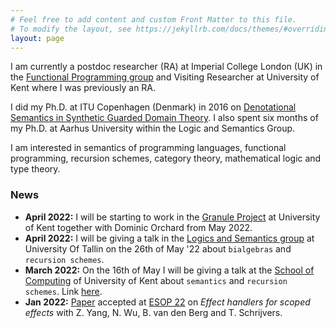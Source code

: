 ```yaml
---
# Feel free to add content and custom Front Matter to this file.
# To modify the layout, see https://jekyllrb.com/docs/themes/#overriding-theme-defaults
layout: page
---
```


I am currently a postdoc researcher (RA) at Imperial College London (UK) in the [Functional Programming group][func-group] and Visiting Researcher at University of Kent where I was previously an RA.

I did my Ph.D. at ITU Copenhagen (Denmark) in 2016 on [Denotational Semantics in Synthetic Guarded Domain Theory][phdthesis]. I also spent six months of my Ph.D. at Aarhus University within the Logic and Semantics Group. 

I am interested in semantics of programming languages, functional programming, recursion schemes, category theory, mathematical logic and type theory. 

### News
- **April 2022:** I will be starting to work in the [Granule Project](https://granule-project.github.io) at University of Kent together with Dominic Orchard from May 2022. 
- **April 2022:** I will be giving a talk in the [Logics and Semantics group](https://cs.ioc.ee/lsg/tsem/) at University Of Tallin on the 26th of May '22 about `bialgebras` and `recursion schemes`.
- **March 2022:** On the 16th of May I will be giving a talk at the [School of Computing](https://www.kent.ac.uk/computing) of University of Kent about `semantics` and `recursion schemes`. Link [here](https://www.kent.ac.uk/events/event/54383/fully-abstract-semantics-with-folds-and-unfolds-marco-paviotti).
- **Jan 2022:** [Paper](https://arxiv.org/abs/2201.10287) accepted at [ESOP 22](https://etaps.org/2022/esop) on *Effect handlers for scoped effects* with Z. Yang, N. Wu, B. van den Berg and T. Schrijvers. 

[func-group]:https://fp.doc.ic.ac.uk
[phdthesis]:/assets/papers/paviotti-phdthesis.pdf